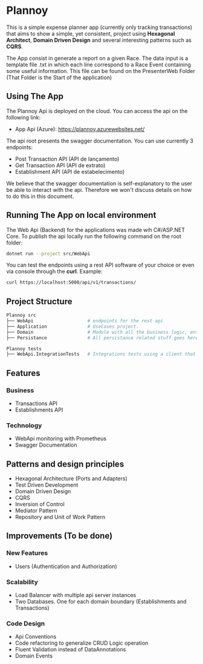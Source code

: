 # Plannoy

This is a simple expense planner app (currently only tracking transactions) that aims to show a simple, yet consistent, project using **Hexagonal Architect**, **Domain Driven Design** and several interesting patterns such as **CQRS**.

The App consist in generate a report on a given Race. The data input is a template file .txt in which each line correspond to a Race Event containing some useful information. This file can be found on the PresenterWeb Folder (That Folder is the Start of the application)

## Using The App

The Plannoy Api is deployed on the cloud. You can access the api on the following link:

- App Api (Azure): <https://plannoy.azurewebsites.net/>

The api root presents the swagger documentation. You can use currently 3 endpoints:

- Post Transaction API (API de lançamento)
- Get Transaction API (API de extrato)
- Establishment API (API de estabelecimento)

We believe that the swagger documentation is self-explanatory to the user be able to interact with the api. Therefore we won't discuss details on how to do this in this document.

## Running The App on local environment

The Web Api (Backend) for the applications was made wih C#/ASP.NET Core. To publish the api locally run the following command on the root folder:

```bash
dotnet run --project src/WebApi
```

You can test the endpoints using a rest API software of your choice or even via console through the **curl**. Example:

```bash
curl https://localhost:5000/api/v1/transactions/
```

## Project Structure

```bash
Plannoy src
├── WebApi                    # endpoints for the rest api
├── Application               # UseCases project.
├── Domain                    # Module with all the business logic, entity (domain) models and its services
├── Persistance               # All persistance related stuff goes here.

Plannoy tests
├── WebApi.IntegrationTests   # Integrations tests using a client that makes real calls to the rest api
```

## Features

### Business

- Transactions API
- Establishments API

### Technology

- WebApi monitoring with Prometheus
- Swagger Documentation

## Patterns and design principles

- Hexagonal Architecture (Ports and Adapters)
- Test Driven Development
- Domain Driven Design
- CQRS
- Inversion of Control
- Mediator Pattern
- Repository and Unit of Work Pattern

## Improvements (To be done)

### New Features

- Users (Authentication and Authorization)

### Scalability

- Load Balancer with multiple api server instances
- Two Databases. One for each domain boundary (Establishments and Transactions)

### Code Design

- Api Conventions
- Code refactoring to generalize CRUD Logic operation
- Fluent Validation instead of DataAnnotations
- Domain Events
